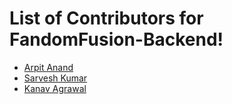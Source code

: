 # List of Contributors for FandomFusion-Backend!

-   [Arpit Anand](https://github.com/Buddha-11)
-   [Sarvesh Kumar](https://github.com/Sarvesh0955/)
-   [Kanav Agrawal](https://github.com/HGRgamer/)
